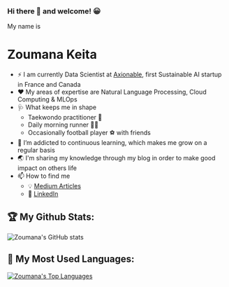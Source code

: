 ### Hi there 👋 and welcome! 😀 
My name is 
# Zoumana Keita

- ⚡ I am currently Data Scientist at [Axionable](https://www.axionable.com/), first Sustainable AI startup in France and Canada
- ❤️ My areas of expertise are Natural Language Processing, Cloud Computing & MLOps
- 🩺 What keeps me in shape 
  -  Taekwondo practitioner 🥋 
  -  Daily morning runner 🏃🏾
  -  Occasionally football player ⚽️ with friends
- 🌱 I’m addicted to continuous learning, which makes me grow on a regular basis
- 🌏 I'm sharing my knowledge through my blog in order to make good impact on others life
- 📫 How to find me
  - 💡 [Medium Articles](https://zoumanakeita.medium.com/)
  - 🏢 [LinkedIn](https://www.linkedin.com/in/zoumana-keita/)

## 🏆 My Github Stats:
![Zoumana's GitHub stats](https://github-readme-stats.vercel.app/api?username=keitazoumana&hide_title=false&count_private=true&show_icons=true&theme=tokyonight)

## 🏅 My Most Used Languages:
[![Zoumana's Top Languages](https://github-readme-stats.vercel.app/api/top-langs/?username=keitazoumana&hide=javascript,html)](https://github.com/keitazoumana/github-readme-stats)

